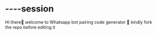 # ----session
Hi there👋 welcome to Whatsapp bot pairing code generator 🧬 kindly fork the repo before editing it
